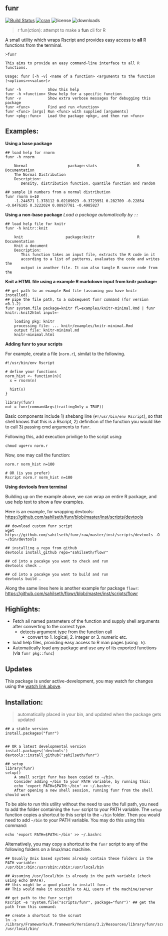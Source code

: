 funr
----------------------

[![Build Status](https://travis-ci.org/sahilseth/funr.svg?branch=master)](https://travis-ci.org/sahilseth/funr)
[![cran](http://www.r-pkg.org/badges/version/funr)](https://cran.r-project.org/package=funr)
![license](https://img.shields.io/badge/license-MIT-blue.svg)
![downloads](http://cranlogs.r-pkg.org/badges/grand-total/funr)


> r fun(ction): 
> attempt to make a **fun** cli for R

A small utility which wraps Rscript and provides easy access to **all** R functions from the terminal.

```
>funr

This aims to provide an easy command-line interface to all R functions.

Usage: funr [-h -v] <name of a function> <arguments to the function [<options>=<value>]>

funr -h            Show this help
funr -h <function> Show help for a specific function
funr -v            Show extra verbose messages for debugging this package
funr <func>        Find and run <function>
funr <func> [args] Run <func> with supplied [arguments]
funr <pkg::func>   Load the package <pkg>, and then run <func>
```



## Examples:

**Using a base package**

```
## load help for rnorm
funr -h rnorm
```

```
    Normal                  package:stats                  R Documentation
    The Normal Distribution
    Description:
       Density, distribution function, quantile function and random

## sample 10 numbers from a normal distribution
funr rnorm n=10
    -1.244571 1.378112 0.02189023 -0.3723951 0.282709 -0.22854 -0.8476185 0.3222024 0.08937781 -0.4985827
```


**Using a non-base package**
*Load a package automatically by `::`*

```
## load help file for knitr
funr -h knitr::knit
```

```
    knit                   package:knitr                   R Documentation
    Knit a document
    Description:
       This function takes an input file, extracts the R code in it
       according to a list of patterns, evaluates the code and writes the
       output in another file. It can also tangle R source code from the
```

**Knit a HTML file using a example R markdown input from knitr package:**

```
## get path to an example Rmd file (assuming you have knitr installed).
## pipe the file path, to a subsequent funr command (for version >0.1.2)
funr system.file package=knitr fl=examples/knitr-minimal.Rmd | funr knitr::knit2html input=-
```

```
    loading pkg: knitr
    processing file: ... knitr/examples/knitr-minimal.Rmd
    output file: knitr-minimal.md
    knitr-minimal.html
```

**Adding funr to your scripts**

For example, create a file (`norm.r`), similat to the following.

```
#!/usr/bin/env Rscript

# define your functions
norm_hist <- function(n){
  x = rnorm(n)
  
  hist(x)
}

library(funr)
out = funr(commandArgs(trailingOnly = TRUE))
```

Basic components include 1) shebang line (`#!/usr/bin/env Rscript`), so that shell knows that this is a Rscript, 2) 
definition of the function you would like to call 3) passing cmd arguments to `funr`.

Following this, add execution privilige to the script using:

```
chmod ugo+rx norm.r
```

Now, one may call the function:

```
norm.r norm_hist n=100

# OR (is you prefer)
Rscript norm.r norm_hist n=100
```

<!---
rmd=$(funr system.file package=knitr fl=examples/knitr-minimal.Rmd)
echo $rmd
    /Library/Frameworks/R.framework/Versions/3.2/Resources/library/knitr
## knit this awesome example !
funr knitr::knit2html input=$rmd
--->


**Using devtools from terminal**

Building up on the example above, we can wrap an entire R package, and use help text to show a few examples.

Here is an example, for wrapping devtools:
https://github.com/sahilseth/funr/blob/master/inst/scripts/devtools

```
## download custom funr script
wget https://github.com/sahilseth/funr/raw/master/inst/scripts/devtools -O ~/bin/devtools

## installing a repo from github
devtools install_github repo="sahilseth/flowr"

## cd into a pacakge you want to check and run
devtools check .

## cd into a pacakge you want to build and run
devtools build .
```

Along the same lines here is another example for package `flowr`:
https://github.com/sahilseth/flowr/blob/master/inst/scripts/flowr



## Highlights:
- Fetch all named parameters of the function and supply shell arguments after converting to the correct type.
    - detects argument type from the function call
        - convert to 1. logical, 2. integer or 3. numeric etc.
- load help files, providing easy access to R man pages (using `-h`).
- Automatically load any package and use any of its exported functions (via `funr pkg::func`)

## Updates
This package is under active-development, 
you may watch for changes using
the [watch link above](https://help.github.com/articles/watching-repositories/).


## Installation:

> automatically placed in your bin, and updated when the package gets updated

```
## a stable version
install.packages("funr")


## OR a latest developmental version
install.packages('devtools')
devtools::install_github("sahilseth/funr")

## setup
library(funr)
setup()
    A small script funr has been copied to ~/bin.
    Consider adding ~/bin to your PATH variable, by running this:
    echo 'export PATH=$PATH:~/bin' >> ~/.bashrc
    After opening a new shell session, running funr from the shell should work
```

To be able to run this utility without the need to use the full path, you need to add the folder containing the
`funr` script to your PATH variable. The `setup` function copies a shortcut to this script to the `~/bin` folder.
Then you would need to add `~/bin` to your PATH variable. You may do this using this command:

```
echo 'export PATH=$PATH:~/bin' >> ~/.bashrc
```

Alternatively, you may copy a shortcut to the `funr` script to any of the following folders on a linux/mac machine.

```
## Usually Unix based systems already contain these folders in the PATH variable:
/usr/bin:/bin:/usr/sbin:/sbin:/usr/local/bin 

## Assuming /usr/local/bin is already in the path variable (check using echo $PATH),
## this might be a good place to install funr. 
## This would make it accesible to ALL users of the machine/server

## get path to the funr script
Rscript -e 'system.file("scripts/funr", package="funr")' ## get the path from this command:

## create a shortcut to the scruot
ln -s /Library/Frameworks/R.framework/Versions/3.2/Resources/library/funr/scripts/funr /usr/local/bin/
```
